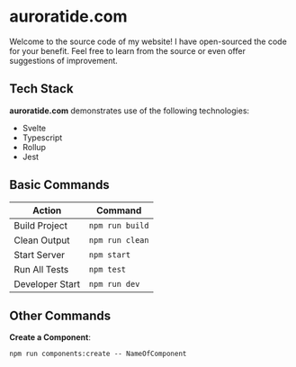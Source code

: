 # auroratide.com

Welcome to the source code of my website! I have open-sourced the code for your benefit. Feel free to learn from the source or even offer suggestions of improvement.

## Tech Stack

**auroratide.com** demonstrates use of the following technologies:

* Svelte
* Typescript
* Rollup
* Jest

## Basic Commands

| Action          | Command               |
| --------------- | --------------------- |
| Build Project   | `npm run build`       |
| Clean Output    | `npm run clean`       |
| Start Server    | `npm start`           |
| Run All Tests   | `npm test`            |
| Developer Start | `npm run dev`         |

## Other Commands

**Create a Component**:
```
npm run components:create -- NameOfComponent
```
